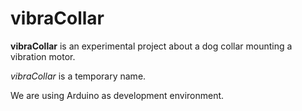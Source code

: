 # vibraCollar

**vibraCollar** is an experimental project about a dog collar mounting a vibration motor.

_vibraCollar_ is a temporary name.

We are using Arduino as development environment.
